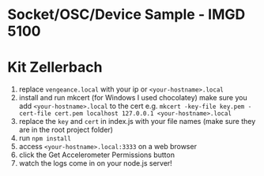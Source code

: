 # Socket/OSC/Device Sample - IMGD 5100
# Kit Zellerbach

1. replace `vengeance.local` with your ip or `<your-hostname>.local`
2. install and run mkcert (for Windows I used chocolatey)
make sure you add `<your-hostname>.local` to the cert
e.g. `mkcert -key-file key.pem -cert-file cert.pem localhost 127.0.0.1 <your-hostname>.local`
3. replace the `key` and `cert` in index.js with your file names (make sure they are in the root project folder)
3. run `npm install`
4. access `<your-hostname>.local:3333` on a web browser
5. click the Get Accelerometer Permissions button
6. watch the logs come in on your node.js server!
